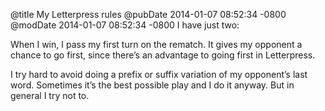 @title My Letterpress rules
@pubDate 2014-01-07 08:52:34 -0800
@modDate 2014-01-07 08:52:34 -0800
I have just two:

When I win, I pass my first turn on the rematch. It gives my opponent a chance to go first, since there’s an advantage to going first in Letterpress.

I try hard to avoid doing a prefix or suffix variation of my opponent’s last word. Sometimes it’s the best possible play and I do it anyway. But in general I try not to.
